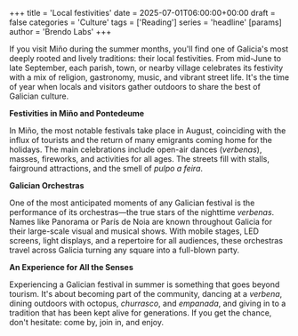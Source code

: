 +++
title = 'Local festivities'
date = 2025-07-01T06:00:00+00:00
draft = false
categories = 'Culture'
tags = ['Reading']
series = 'headline'
[params]
  author = 'Brendo Labs'
+++

If you visit Miño during the summer months, you'll find one of Galicia's most deeply rooted and lively traditions: their local festivities. From mid-June to late September, each parish, town, or nearby village celebrates its festivity with a mix of religion, gastronomy, music, and vibrant street life. It's the time of year when locals and visitors gather outdoors to share the best of Galician culture.

<!--more-->

<b>Festivities in Miño and Pontedeume</b>

In Miño, the most notable festivals take place in August, coinciding with the influx of tourists and the return of many emigrants coming home for the holidays. The main celebrations include open-air dances (*verbenas*), masses, fireworks, and activities for all ages. The streets fill with stalls, fairground attractions, and the smell of *pulpo a feira*.

<b>Galician Orchestras</b>

One of the most anticipated moments of any Galician festival is the performance of its orchestras—the true stars of the nighttime *verbenas*. Names like Panorama or París de Noia are known throughout Galicia for their large-scale visual and musical shows. With mobile stages, LED screens, light displays, and a repertoire for all audiences, these orchestras travel across Galicia turning any square into a full-blown party.

<b>An Experience for All the Senses</b>

Experiencing a Galician festival in summer is something that goes beyond tourism. It's about becoming part of the community, dancing at a *verbena*, dining outdoors with octopus, *churrasco*, and *empanada*, and giving in to a tradition that has been kept alive for generations. If you get the chance, don't hesitate: come by, join in, and enjoy.